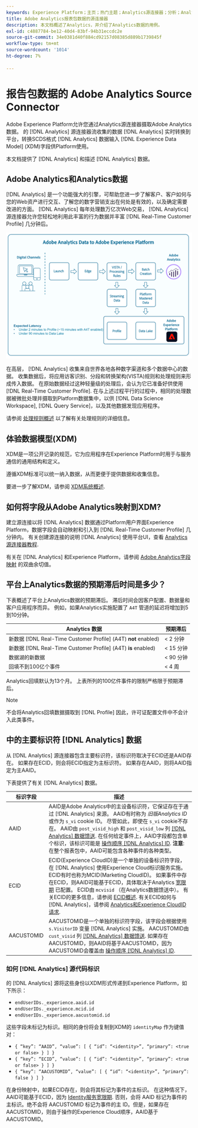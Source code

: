 ```yaml
---
keywords: Experience Platform；主页；热门主题；Analytics源连接器；分析；Analytics;AAID;
title: Adobe Analytics报表包数据的源连接器
description: 本文档概述了Analytics，并介绍了Analytics数据的用例。
exl-id: c4887784-be12-40d4-83bf-94b31eccdc2e
source-git-commit: 34e0381d40f884cd92157d08385d889b1739845f
workflow-type: tm+mt
source-wordcount: '1014'
ht-degree: 7%

---
```


# 报告包数据的 Adobe Analytics Source Connector

Adobe Experience Platform允许您通过Analytics源连接器摄取Adobe Analytics数据。 的 [!DNL Analytics] 源连接器流收集的数据 [!DNL Analytics] 实时转换到平台，转换SCDS格式 [!DNL Analytics] 数据输入 [!DNL Experience Data Model] (XDM)字段供Platform使用。

本文档提供了 [!DNL Analytics] 和描述 [!DNL Analytics] 数据。

## Adobe Analytics和Analytics数据

[!DNL Analytics] 是一个功能强大的引擎，可帮助您进一步了解客户、客户如何与您的Web资产进行交互、了解您的数字营销支出在何处是有效的，以及确定需要改进的方面。 [!DNL Analytics] 每年处理数万亿次Web交易， [!DNL Analytics] 源连接器允许您轻松地利用此丰富的行为数据并丰富 [!DNL Real-Time Customer Profile] 几分钟后。

![](./images/analytics-data-experience-platform.png)

在高层， [!DNL Analytics] 收集来自世界各地各种数字渠道和多个数据中心的数据。 收集数据后，将应用访客识别、分段和转换架构(VISTA)规则和处理规则来形成传入数据。 在原始数据经过这种轻量级的处理后，会认为它已准备好供使用 [!DNL Real-Time Customer Profile]. 在与上述过程平行的过程中，相同的处理数据被微批处理并摄取到Platform数据集中，以供 [!DNL Data Science Workspace], [!DNL Query Service]，以及其他数据发现应用程序。

请参阅 [处理规则概述](https://experienceleague.adobe.com/docs/analytics/admin/admin-tools/processing-rules/processing-rules.html?lang=zh-Hans) 以了解有关处理规则的详细信息。

## 体验数据模型(XDM)

XDM是一项公开记录的规范，它为应用程序在Experience Platform时用于与服务通信的通用结构和定义。

遵循XDM标准可以统一纳入数据，从而更便于提供数据和收集信息。

要进一步了解XDM，请参阅 [XDM系统概述](../../../xdm/home.md).

## 如何将字段从Adobe Analytics映射到XDM?

建立源连接以将 [!DNL Analytics] 数据通过Platform用户界面Experience Platform，数据字段会自动映射和引入到 [!DNL Real-Time Customer Profile] 几分钟内。 有关创建源连接的说明 [!DNL Analytics] 使用平台UI，查看 [Analytics源连接器教程](../../tutorials/ui/create/adobe-applications/analytics.md).

有关在 [!DNL Analytics] 和Experience Platform，请参阅 [Adobe Analytics字段映射](./mapping/analytics.md) 的双曲余切值。

## 平台上Analytics数据的预期滞后时间是多少？

下表概述了平台上Analytics数据的预期滞后。 滞后时间会因客户配置、数据量和客户应用程序而异。 例如，如果Analytics实施配置了 `A4T` 管道的延迟将增加到5到10分钟。

| Analytics 数据 | 预期滞后 |
| -------------- | ---------------- |
| 新数据 [!DNL Real-Time Customer Profile] (A4T) **not** enabled) | &lt; 2 分钟 |
| 新数据 [!DNL Real-Time Customer Profile] (A4T) **is** enabled) | &lt; 15 分钟 |
| 数据湖的新数据 | &lt; 90 分钟 |
| 回填不到100亿个事件 | &lt; 4 周 |

Analytics回填默认为13个月。 上表所列的100亿件事件的限制严格限于预期滞后。

>[!NOTE]
>
>不会将Analytics回填数据摄取到 [!DNL Profile] 因此，许可证配置文件中不会计入此类事件。

## 中的主要标识符 [!DNL Analytics] 数据

从 [!DNL Analytics] 源连接器包含主要标识符，该标识符取决于ECID还是AAID存在。 如果存在ECID，则会将ECID指定为主标识符。 如果存在AAID，则将AAID指定为主AAID。

下表提供了有关 [!DNL Analytics] 数据。

| 标识字段 | 描述 |
| --- | --- |
| AAID | AAID是Adobe Analytics中的主设备标识符，它保证存在于通过 [!DNL Analytics] 来源。 AAID有时称为 *旧版Analytics ID* 或作为 `s_vi` cookie ID。 尽管如此，即使在 `s_vi` cookie不存在。 AAID由 `post_visid_high` 和 `post_visid_low` 列 [[!DNL Analytics] 数据馈送](https://experienceleague.adobe.com/docs/analytics/export/analytics-data-feed/data-feed-contents/datafeeds-reference.html). 在任何给定事件上，AAID字段都包含单个标识，该标识可能是 [操作顺序 [!DNL Analytics] ID](https://experienceleague.adobe.com/docs/id-service/using/reference/analytics-reference/analytics-order-of-operations.html). **注意**:在整个报表包中，AAID可能包含各种事件的各种类型。 |
| ECID | ECID(Experience CloudID)是一个单独的设备标识符字段，在 [!DNL Analytics] 使用Experience Cloud标识服务实施。 ECID有时也称为MCID(Marketing CloudID)。 如果事件中存在ECID，则AAID可能基于ECID，具体取决于Analytics [宽限期](https://experienceleague.adobe.com/docs/id-service/using/reference/analytics-reference/grace-period.html) 已配置。 ECID由 `mcvisid` （在Analytics数据馈送中）。 有关ECID的更多信息，请参阅 [ECID概述](../../../identity-service/ecid.md). 有关ECID如何与 [!DNL Analytics]，请参阅 [Analytics和Experience CloudID请求](https://experienceleague.adobe.com/docs/id-service/using/reference/analytics-reference/legacy-analytics.html?lang=zh-Hans). |
| AACUSTOMID | AACUSTOMID是一个单独的标识符字段，该字段会根据使用 `s.VisitorID` 变量 [!DNL Analytics] 实施。 AACUSTOMID由 `cust_visid` 列 [[!DNL Analytics] 数据馈送](https://experienceleague.adobe.com/docs/analytics/export/analytics-data-feed/data-feed-contents/datafeeds-reference.html). 如果存在AACUSTOMID，则AAID将基于AACUSTOMID，因为AACUSTOMID会覆盖由 [操作顺序 [!DNL Analytics] ID](https://experienceleague.adobe.com/docs/id-service/using/reference/analytics-reference/analytics-order-of-operations.html). |

### 如何 [!DNL Analytics] 源代码标识

的 [!DNL Analytics] 源将这些身份以XDM形式传递到Experience Platform，如下所示：

* `endUserIDs._experience.aaid.id`
* `endUserIDs._experience.mcid.id`
* `endUserIDs._experience.aacustomid.id`

这些字段未标记为标识。相同的身份将会复制到XDM的 `identityMap` 作为键值对：

* `{ “key”: “AAID”, “value”: [ { “id”: “<identity>”, “primary”: <true or false> } ] }`
* `{ “key”: “ECID”, “value”: [ { “id”: “<identity>”, “primary”: <true or false> } ] }`
* `{ “key”: “AACUSTOMID”, “value”: [ { “id”: “<identity>”, “primary”: false } ] }`

在身份映射中，如果ECID存在，则会将其标记为事件的主标识。 在这种情况下，AAID可能基于ECID，因为 [Identity服务宽限期](https://experienceleague.adobe.com/docs/id-service/using/reference/analytics-reference/grace-period.html). 否则，会将 AAID 标记为事件的主标识。绝不会将 AACUSTOMID 标记为事件的主 ID。但是，如果存在AACUSTOMID，则由于操作的Experience Cloud顺序，AAID基于AACUSTOMID。